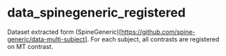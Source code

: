 # data_spinegeneric_registered
Dataset extracted form (SpineGeneric)[https://github.com/spine-generic/data-multi-subject]. For each subject, all contrasts are registered on MT contrast.
